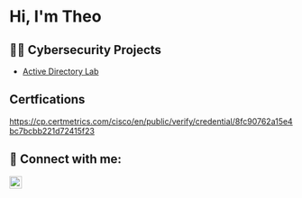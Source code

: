 <h1>Hi, I'm Theo <br/>

<h2>👨‍💻 Cybersecurity Projects</h2>

 - [Active Directory Lab](https://github.com/joshmadakor1/Algorithms-Practice)


<h2>  Certfications</h2>



https://cp.certmetrics.com/cisco/en/public/verify/credential/8fc90762a15e4bc7bcbb221d72415f23

<h2> 🤳 Connect with me:</h2>

[<img align="left" alt="JoshMadakor | LinkedIn" width="22px" src="https://cdn.jsdelivr.net/npm/simple-icons@v3/icons/linkedin.svg" />][linkedin]




[linkedin]: https://www.linkedin.com/in/thiophelus-daniel-052a775a

<!--
**joshmadakor1/joshmadakor1** is a ✨ _special_ ✨ repository because its `README.md` (this file) appears on your GitHub profile.

Here are some ideas to get you started:

- 🔭 I’m currently working on ...
- 🌱 I’m currently learning ...
- 👯 I’m looking to collaborate on ...
- 🤔 I’m looking for help with ...
- 💬 Ask me about ...
- 📫 How to reach me: ...
- 😄 Pronouns: ...
- ⚡ Fun fact: ...
-->
